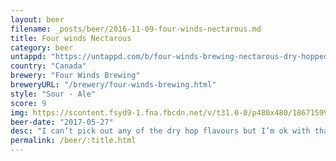 ```yaml
---
layout: beer
filename: _posts/beer/2016-11-09-four-winds-nectarous.md
title: Four winds Nectarous
category: beer
untappd: "https://untappd.com/b/four-winds-brewing-nectarous-dry-hopped-sour--2016-/1452233"
country: "Canada"
brewery: "Four Winds Brewing"
breweryURL: "/brewery/four-winds-brewing.html"
style: "Sour - Ale"
score: 9
img: https://scontent.fsyd9-1.fna.fbcdn.net/v/t31.0-0/p480x480/18671599_10155251934533745_7278675421876184352_o.jpg?_nc_cat=100&_nc_sid=e007fa&_nc_ohc=I2-PEyMjWHUAX8PR6zn&_nc_oc=AQnAGAZYbk2xURvIxkwVRrucws80TbpfqZVs8DZqZzxsa9QivSYzlB_CFJT3t94bpZg&_nc_ht=scontent.fsyd9-1.fna&_nc_tp=6&oh=6408231a0305d60bdb711d7be99f4314&oe=5F4B4CBE
beer-date: "2017-05-27"
desc: "I can’t pick out any of the dry hop flavours but I’m ok with that because it’s a delicious sour. The kind of sour which gets it right without bothering to worry about hiding it with fruit. It’s hard to say much about this because I don’t have much to compare it to. Definitely worth a try for anyone who feels like experimenting with sours"
permalink: /beer/:title.html
---
```


